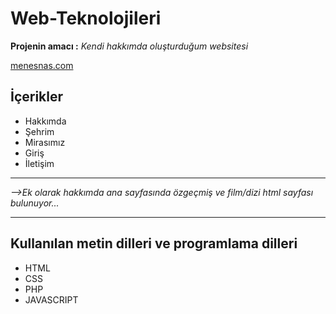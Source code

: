 # Web-Teknolojileri
 
 **Projenin amacı :**
 *Kendi hakkımda oluşturduğum websitesi*

[menesnas.com](menesnas.infinityfreeapp.com)

## İçerikler
* Hakkımda 
* Şehrim
* Mirasımız
* Giriş
* İletişim
***
*-->Ek olarak hakkımda ana sayfasında özgeçmiş ve film/dizi html sayfası bulunuyor...*
***

## Kullanılan metin dilleri ve programlama dilleri
* HTML
* CSS 
* PHP
* JAVASCRIPT